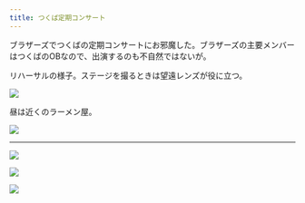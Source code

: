 ```yaml
---
title: つくば定期コンサート
---
```


ブラザーズでつくばの定期コンサートにお邪魔した。ブラザーズの主要メンバーはつくばのOBなので、出演するのも不自然ではないが。

リハーサルの様子。ステージを撮るときは望遠レンズが役に立つ。

![](https://photos.old.apkas.net/medium/202303/20230313-104737.webp)

昼は近くのラーメン屋。

![](https://photos.old.apkas.net/medium/202303/20230313-121526.webp)

---

![](https://photos.old.apkas.net/medium/202303/20230313-134323.webp)

![](https://photos.old.apkas.net/medium/202303/20230313-152427.webp)

![](https://photos.old.apkas.net/medium/202303/20230313-162134.webp)
